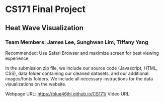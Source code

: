 # CS171 Final Project

## Heat Wave Visualization
### Team Members: James Lee, Sunghwan Lim, Tiffany Yang

Recommended: Use Safari Browser and maximize screen for best viewing experience

In the submission zip file, we include our source code (Javascript, HTML, CSS), data folder containing our cleaned datasets, and our additional images/fonts folders. 
We include all necessary instructions for the data visualizations on the website.

Webpage URL: https://blue46jhl.github.io/CS171/
Video URL: 



